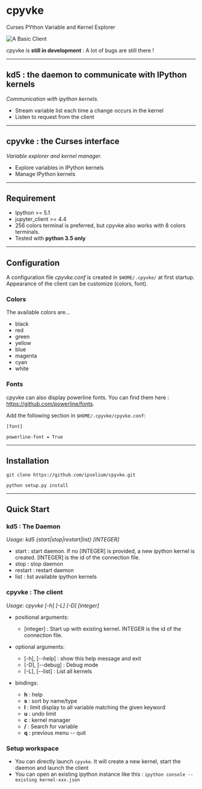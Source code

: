# cpyvke
Curses PYthon Variable and Kernel Explorer

![A Basic Client](https://github.com/ipselium/cpyvke/blob/master/docs/array.png)


cpyvke is **still in development** : A lot of bugs are still there !

- - -

## kd5 : the daemon to communicate with IPython kernels

*Communication with ipython kernels.*

* Stream variable list each time a change occurs in the kernel
* Listen to request from the client

- - -

## cpyvke : the Curses interface

*Variable explorer and kernel manager.*

* Explore variables in IPython kernels
* Manage IPython kernels

- - -

## Requirement

* Ipython >= 5.1
* jupyter_client >= 4.4
* 256 colors terminal is preferred, but cpyvke also works with 8 colors terminals.
* Tested with **python 3.5 only**

- - -

## Configuration

A configuration file *cpyvke.conf* is created in `$HOME/.cpyvke/` at first startup. Appearance of the client can be customize (colors, font).

### Colors

The available colors are...

* black
* red
* green
* yellow
* blue
* magenta
* cyan
* white

### Fonts

cpyvke can also display powerline fonts. You can find them here :
https://github.com/powerline/fonts.

Add the following section in `$HOME/.cpyvke/cpyvke.conf`:

`[font]`

`powerline-font = True`


- - -

## Installation

`git clone https://github.com/ipselium/cpyvke.git`

`python setup.py install`

- - -

## Quick Start

### kd5 : The Daemon

*Usage: kd5 {start|stop|restart|list} [INTEGER]*

* start : start daemon. If no [INTEGER] is provided, a new ipython kernel is created. [INTEGER] is the id of the connection file.
* stop : stop daemon
* restart : restart daemon
* list : list available ipython kernels

### cpyvke : The client

*Usage: cpyvke [-h] [-L] [-D] [integer]*

* positional arguments:
	* [integer] : Start up with existing kernel. INTEGER is the id of the connection file.

* optional arguments:
	* [-h], [--help] : show this help message and exit
	* [-D], [--debug] : Debug mode
	* [-L], [--list] : List all kernels

* bindings:
	* **h** : help
	* **s** : sort by name/type
	* **l** : limit display to all variable matching the given keyword
	* **u** : undo limit
	* **c** : kernel manager
	* **/** : Search for variable
	* **q** : previous menu -- quit

### Setup workspace

* You can directly launch `cpyvke`. It will create a new kernel, start the daemon and launch the client
* You can open an existing ipython instance like this :
	`ipython console --existing kernel-xxx.json`




